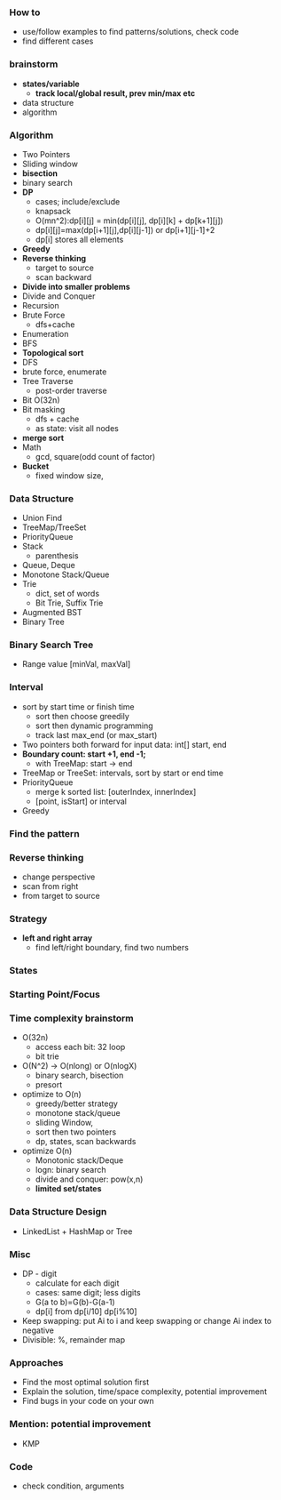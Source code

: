 ### How to
- use/follow examples to find patterns/solutions, check code
- find different cases
### brainstorm
- **states/variable**
  - **track local/global result, prev min/max etc**
- data structure
- algorithm
### Algorithm
- Two Pointers
- Sliding window
- **bisection**
- binary search
- **DP**
  - cases; include/exclude
  - knapsack
  - O(mn^2):dp[i][j] = min(dp[i][j], dp[i][k] + dp[k+1][j])
  - dp[i][j]=max(dp[i+1][j],dp[i][j-1]) or dp[i+1][j-1]+2
  - dp[i] stores all elements
- **Greedy**
- **Reverse thinking**
  - target to source
  - scan backward
- **Divide into smaller problems**
- Divide and Conquer
- Recursion
- Brute Force
  - dfs+cache
- Enumeration
- BFS
- **Topological sort**
- DFS
- brute force, enumerate
- Tree Traverse
  - post-order traverse
- Bit O(32n)
- Bit masking
  - dfs + cache
  - as state: visit all nodes
- **merge sort**
- Math
  - gcd, square(odd count of factor)
- **Bucket**
  - fixed window size, 
### Data Structure
- Union Find
- TreeMap/TreeSet
- PriorityQueue
- Stack
  - parenthesis
- Queue, Deque
- Monotone Stack/Queue
- Trie
  - dict, set of words
  - Bit Trie, Suffix Trie
- Augmented BST
- Binary Tree

### Binary Search Tree
- Range value [minVal, maxVal]
### Interval
- sort by start time or finish time
  - sort then choose greedily
  - sort then dynamic programming
  - track last max_end (or max_start)
- Two pointers both forward for input data: int[] start, end
- **Boundary count: start +1, end -1;**
  - with TreeMap: start -> end
- TreeMap or TreeSet: intervals, sort by start or end time
- PriorityQueue
  - merge k sorted list: [outerIndex, innerIndex]
  - [point, isStart] or interval
- Greedy
### Find the pattern
### Reverse thinking
- change perspective
- scan from right
- from target to source
### Strategy
- **left and right array**
  - find left/right boundary, find two numbers
### States

### Starting Point/Focus

### Time complexity brainstorm
- O(32n)
  - access each bit: 32 loop
  - bit trie
- O(N^2) -> O(nlong) or O(nlogX)
  - binary search, bisection
  - presort
- optimize to O(n)
  - greedy/better strategy
  - monotone stack/queue
  - sliding Window,
  - sort then two pointers
  - dp, states, scan backwards
- optimize O(n)
  - Monotonic stack/Deque
  - logn: binary search
  - divide and conquer: pow(x,n)
  - **limited set/states**

### Data Structure Design
- LinkedList + HashMap or Tree
### Misc
- DP - digit
  - calculate for each digit
  - cases: same digit; less digits
  - G(a to b)=G(b)-G(a-1)
  - dp[i] from dp[i/10] dp[i%10]
- Keep swapping: put Ai to i and keep swapping or change Ai index to negative
- Divisible: %, remainder map

### Approaches
- Find the most optimal solution first
- Explain the solution, time/space complexity, potential improvement
- Find bugs in your code on your own

### Mention: potential improvement
- KMP

### Code
- check condition, arguments